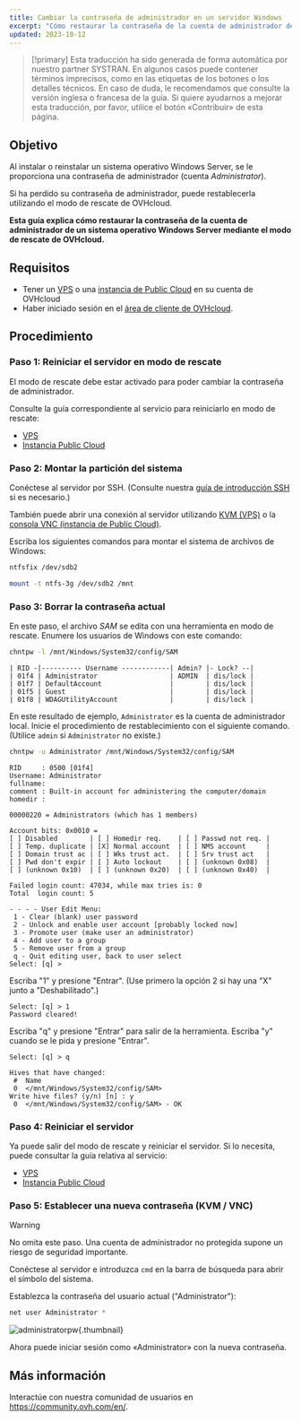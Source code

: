 ```yaml
---
title: Cambiar la contraseña de administrador en un servidor Windows
excerpt: "Cómo restaurar la contraseña de la cuenta de administrador de Windows en un VPS o una instancia de Public Cloud utilizando el modo de rescate de OVHcloud"
updated: 2023-10-12
---
```


> [!primary]
> Esta traducción ha sido generada de forma automática por nuestro partner SYSTRAN. En algunos casos puede contener términos imprecisos, como en las etiquetas de los botones o los detalles técnicos. En caso de duda, le recomendamos que consulte la versión inglesa o francesa de la guía. Si quiere ayudarnos a mejorar esta traducción, por favor, utilice el botón «Contribuir» de esta página.
> 

## Objetivo

Al instalar o reinstalar un sistema operativo Windows Server, se le proporciona una contraseña de administrador (cuenta *Administrator*).

Si ha perdido su contraseña de administrador, puede restablecerla utilizando el modo de rescate de OVHcloud.

**Esta guía explica cómo restaurar la contraseña de la cuenta de administrador de un sistema operativo Windows Server mediante el modo de rescate de OVHcloud.**

## Requisitos

- Tener un [VPS](https://www.ovhcloud.com/es/vps/) o una [instancia de Public Cloud](https://www.ovhcloud.com/es/public-cloud/) en su cuenta de OVHcloud
- Haber iniciado sesión en el [área de cliente de OVHcloud](/links/manager).

## Procedimiento

### Paso 1: Reiniciar el servidor en modo de rescate

El modo de rescate debe estar activado para poder cambiar la contraseña de administrador.

Consulte la guía correspondiente al servicio para reiniciarlo en modo de rescate:

- [VPS](/pages/bare_metal_cloud/virtual_private_servers/rescue)
- [Instancia Public Cloud](/pages/public_cloud/compute/put_an_instance_in_rescue_mode)

### Paso 2: Montar la partición del sistema

Conéctese al servidor por SSH. (Consulte nuestra [guía de introducción SSH](/pages/bare_metal_cloud/dedicated_servers/ssh_introduction) si es necesario.)

También puede abrir una conexión al servidor utilizando [KVM (VPS)](/pages/bare_metal_cloud/virtual_private_servers/using_kvm_for_vps) o la [consola VNC (instancia de Public Cloud)](/pages/public_cloud/compute/first_steps_with_public_cloud_instance#accessvnc).

Escriba los siguientes comandos para montar el sistema de archivos de Windows:

```bash
ntfsfix /dev/sdb2
```

```bash
mount -t ntfs-3g /dev/sdb2 /mnt
```

### Paso 3: Borrar la contraseña actual

En este paso, el archivo *SAM* se edita con una herramienta en modo de rescate. Enumere los usuarios de Windows con este comando:

```bash
chntpw -l /mnt/Windows/System32/config/SAM
```

```text
| RID -|---------- Username ------------| Admin? |- Lock? --|
| 01f4 | Administrator                  | ADMIN  | dis/lock |
| 01f7 | DefaultAccount                 |        | dis/lock |
| 01f5 | Guest                          |        | dis/lock |
| 01f8 | WDAGUtilityAccount             |        | dis/lock |
```

En este resultado de ejemplo, `Administrator` es la cuenta de administrador local. Inicie el procedimiento de restablecimiento con el siguiente comando. (Utilice `admin` si `Administrator` no existe.)

```bash
chntpw -u Administrator /mnt/Windows/System32/config/SAM
```

```text
RID     : 0500 [01f4]
Username: Administrator
fullname:
comment : Built-in account for administering the computer/domain
homedir :

00000220 = Administrators (which has 1 members)

Account bits: 0x0010 =
[ ] Disabled        | [ ] Homedir req.    | [ ] Passwd not req. |
[ ] Temp. duplicate | [X] Normal account  | [ ] NMS account     |
[ ] Domain trust ac | [ ] Wks trust act.  | [ ] Srv trust act   |
[ ] Pwd don't expir | [ ] Auto lockout    | [ ] (unknown 0x08)  |
[ ] (unknown 0x10)  | [ ] (unknown 0x20)  | [ ] (unknown 0x40)  |

Failed login count: 47034, while max tries is: 0
Total  login count: 5

- - - - User Edit Menu:
 1 - Clear (blank) user password
 2 - Unlock and enable user account [probably locked now]
 3 - Promote user (make user an administrator)
 4 - Add user to a group
 5 - Remove user from a group
 q - Quit editing user, back to user select
Select: [q] >
```

Escriba "1" y presione "Entrar". (Use primero la opción 2 si hay una "X" junto a "Deshabilitado".)

```text
Select: [q] > 1
Password cleared!
```

Escriba "q" y presione "Entrar" para salir de la herramienta. Escriba "y" cuando se le pida y presione "Entrar".

```text
Select: [q] > q
 
Hives that have changed:
 #  Name
 0  </mnt/Windows/System32/config/SAM>
Write hive files? (y/n) [n] : y
 0  </mnt/Windows/System32/config/SAM> - OK
```

### Paso 4: Reiniciar el servidor

Ya puede salir del modo de rescate y reiniciar el servidor. Si lo necesita, puede consultar la guía relativa al servicio:

- [VPS](/pages/bare_metal_cloud/virtual_private_servers/rescue)
- [Instancia Public Cloud](/pages/public_cloud/compute/put_an_instance_in_rescue_mode)

### Paso 5: Establecer una nueva contraseña (KVM / VNC)

> [!warning]
>
> No omita este paso. Una cuenta de administrador no protegida supone un riesgo de seguridad importante.
>

Conéctese al servidor e introduzca `cmd` en la barra de búsqueda para abrir el símbolo del sistema.

Establezca la contraseña del usuario actual ("Administrator"):

```powershell
net user Administrator *
```

![administratorpw](images/adminpw_win.png){.thumbnail}

Ahora puede iniciar sesión como «Administrator» con la nueva contraseña.

## Más información

Interactúe con nuestra comunidad de usuarios en <https://community.ovh.com/en/>.
